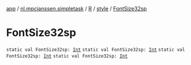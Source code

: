 [app](../../../index.md) / [nl.mpcjanssen.simpletask](../../index.md) / [R](../index.md) / [style](index.md) / [FontSize32sp](.)

# FontSize32sp

`static val FontSize32sp: `[`Int`](https://kotlinlang.org/api/latest/jvm/stdlib/kotlin/-int/index.html)
`static val FontSize32sp: `[`Int`](https://kotlinlang.org/api/latest/jvm/stdlib/kotlin/-int/index.html)
`static val FontSize32sp: `[`Int`](https://kotlinlang.org/api/latest/jvm/stdlib/kotlin/-int/index.html)
`static val FontSize32sp: `[`Int`](https://kotlinlang.org/api/latest/jvm/stdlib/kotlin/-int/index.html)